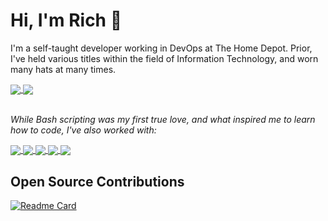 # Hi, I'm Rich 👋
I'm a self-taught developer working in DevOps at The Home Depot. Prior, I've held various titles within the field of Information Technology, and worn many hats at many times.

<a href="https://github.com/hudsononhere">
  <img align="center" src="https://github-readme-stats.vercel.app/api?username=hudsononhere&count_private=true&show_icons=true&theme=transparent&hide_border=true" />
</a>
<a href="https://github.com/HudsonOnHere?tab=repositories">
  <img align="center" src="https://github-readme-stats.vercel.app/api/top-langs/?username=hudsononhere&layout=compact&count_private=true&langs_count=10&theme=transparent&hide_border=true&card_width=350" />
</a>
<br><br>


*While Bash scripting was my first true love, and what inspired me to learn how to code, I've also worked with:*

<a href="https://github.com/hudsononhere">
  <img align="center" src="https://img.shields.io/badge/javascript-%23323330.svg?style=for-the-badge&logo=javascript&logoColor=%23F7DF1E"/>
</a>
<a href="https://github.com/hudsononhere">
  <img align="center" src="https://img.shields.io/badge/PowerShell-%235391FE.svg?style=for-the-badge&logo=powershell&logoColor=white"/>
</a>
<a href="https://github.com/hudsononhere">
  <img align="center" src="https://img.shields.io/badge/python-3670A0?style=for-the-badge&logo=python&logoColor=ffdd54"/>
</a>
<a href="https://github.com/hudsononhere">
  <img align="center" src="https://img.shields.io/badge/swift-F54A2A?style=for-the-badge&logo=swift&logoColor=white"/>
</a>
<a href="https://github.com/hudsononhere">
  <img align="center" src="https://img.shields.io/badge/typescript-%23007ACC.svg?style=for-the-badge&logo=typescript&logoColor=white"/>
</a>


<!-- ![JavaScript](https://img.shields.io/badge/javascript-%23323330.svg?style=for-the-badge&logo=javascript&logoColor=%23F7DF1E) ![PowerShell](https://img.shields.io/badge/PowerShell-%235391FE.svg?style=for-the-badge&logo=powershell&logoColor=white) ![Python](https://img.shields.io/badge/python-3670A0?style=for-the-badge&logo=python&logoColor=ffdd54) ![Swift](https://img.shields.io/badge/swift-F54A2A?style=for-the-badge&logo=swift&logoColor=white) ![TypeScript](https://img.shields.io/badge/typescript-%23007ACC.svg?style=for-the-badge&logo=typescript&logoColor=white) -->
## Open Source Contributions
[![Readme Card](https://github-readme-stats.vercel.app/api/pin/?username=sundowndev&repo=phoneinfoga&theme=transparent&hide_border=true)](https://github.com/sundowndev/phoneinfoga/pull/1194)